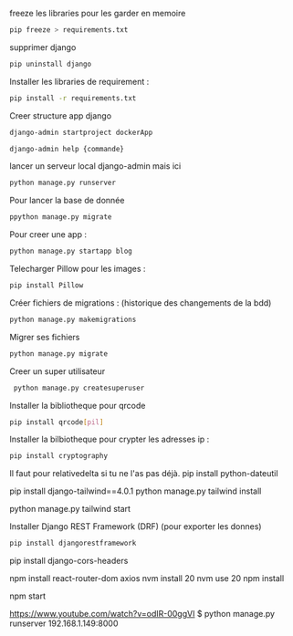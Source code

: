 freeze les libraries pour les garder en memoire 
```bash
pip freeze > requirements.txt
```

supprimer django 
```bash
pip uninstall django
```

Installer les libraries de requirement :
```bash
pip install -r requirements.txt 
```

Creer structure app django
```bash
django-admin startproject dockerApp
```
```bash
django-admin help {commande}
```

lancer un serveur local
django-admin mais ici
```bash
python manage.py runserver
```

Pour lancer la base de donnée
```bash
ppython manage.py migrate 
```

Pour creer une app :
```bash
python manage.py startapp blog
```

Telecharger Pillow pour les images :
```bash
pip install Pillow
```


Créer fichiers de migrations : (historique des changements de la bdd)
```bash
python manage.py makemigrations
```

Migrer ses fichiers 
```bash
python manage.py migrate
```

Creer un super utilisateur

```bash
 python manage.py createsuperuser
```

Installer la bibliotheque pour qrcode
```bash
pip install qrcode[pil]
```


Installer la bilbiotheque pour crypter les adresses ip :
```bash
pip install cryptography
```


Il faut pour relativedelta si tu ne l'as pas déjà.
pip install python-dateutil



pip install django-tailwind==4.0.1
python manage.py tailwind install

 python manage.py tailwind start


Installer Django REST Framework (DRF) (pour exporter les donnes)
```bash
pip install djangorestframework
```
 pip install django-cors-headers

npm install react-router-dom axios
nvm install 20
nvm use 20
 npm install

npm start


https://www.youtube.com/watch?v=odIR-00ggVI
$ python manage.py runserver 192.168.1.149:8000



